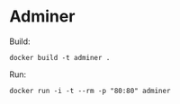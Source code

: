 # Adminer

Build:

```console
docker build -t adminer .
```
Run:

```console
docker run -i -t --rm -p "80:80" adminer
```
